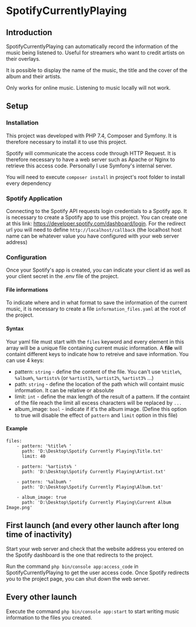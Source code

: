 # SpotifyCurrentlyPlaying

## Introduction
SpotifyCurrentlyPlaying can automatically record the information of the music being listened to.
Useful for streamers who want to credit artists on their overlays.

It is possible to display the name of the music, the title and the cover of the album and their artists.

Only works for online music. Listening to music locally will not work.

## Setup

### Installation
This project was developed with PHP 7.4, Composer and Symfony. It is therefore necessary to install it to use this project.

Spotify will communicate the access code through HTTP Request. It is therefore necessary to have a web server such as Apache or Nginx to retrieve this access code. Personally I use Symfony's internal server.

You will need to execute ```composer install``` in project's root folder to install every dependency

### Spotify Application

Connecting to the Spotify API requests login credentials to a Spotify app. It is necessary to create a Spotify app to use this project. You can create one at this link: https://developer.spotify.com/dashboard/login. For the redirect url you will need to define ```http://localhost/callback``` (the localhost host name can be whatever value you have configured with your web server address)

### Configuration

Once your Spotify's app is created, you can indicate your client id as well as your client secret in the .env file of the project.

#### File informations 

To indicate where and in what format to save the information of the current music, it is necessary to create a file ```information_files.yaml``` at the root of the project.

#### Syntax

Your yaml file must start with the ```files``` keyword and every element in this array will be a unique file containing current music information.
A **file** will containt different keys to indicate how to retreive and save information.
You can use 4 keys:
  - pattern:  ```string``` - define the content of the file. You can't use ```%title%```, ```%album%```, ```%artists%``` (or ```%artist1%```, ```%artist2%```, ```%artist3%``` ...)
  - path: ```string``` - define the location of the path which will containt music information. It can be relative or absolute
  - limit: ```int``` - define the max length of the result of a pattern. If the containt of the file reach the limit all excess characters will be replaced by ```...```
  - album_image: ```bool``` - indicate if it's the album image. (Define this option to true will disable the effect of ```pattern``` and ```limit``` option in this file)
  
  
#### Example

```
files:
    - pattern: '%title% '   
      path: 'D:\Desktop\Spotify Currently Playing\Title.txt'
      limit: 40

    - pattern: '%artists% '
      path: 'D:\Desktop\Spotify Currently Playing\Artist.txt'

    - pattern: '%album% '
      path: 'D:\Desktop\Spotify Currently Playing\Album.txt'

    - album_image: true
      path: 'D:\Desktop\Spotify Currently Playing\Current Album Image.png'
```

## First launch (and every other launch after long time of inactivity)

Start your web server and check that the website address you entered on the Spotify dashboard is the one that redirects to the project.

Run the command ```php bin/console app:access_code``` in SpotifyCurrentlyPlaying to get the user access code. Once Spotify redirects you to the project page, you can shut down the web server.

## Every other launch

Execute the command ```php bin/console app:start``` to start writing music information to the files you created.
